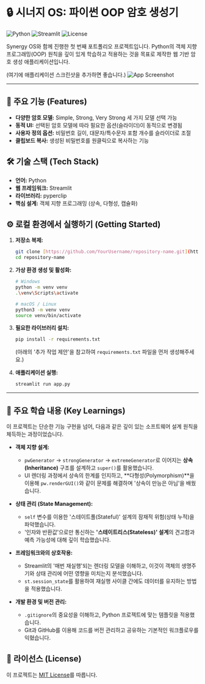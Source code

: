 # 🔒 시너지 OS: 파이썬 OOP 암호 생성기

![Python](https://img.shields.io/badge/Python-3.10+-blue.svg)
![Streamlit](https://img.shields.io/badge/Streamlit-1.30+-ff69b4.svg)
![License](https://img.shields.io/badge/License-MIT-yellow.svg)

Synergy OS와 함께 진행한 첫 번째 포트폴리오 프로젝트입니다. Python의 객체 지향 프로그래밍(OOP) 원칙을 깊이 있게 학습하고 적용하는 것을 목표로 제작한 웹 기반 암호 생성 애플리케이션입니다.

(여기에 애플리케이션 스크린샷을 추가하면 좋습니다.)
![App Screenshot](https://via.placeholder.com/700x400.png?text=App+Screenshot+Here)

---

## 🚀 주요 기능 (Features)

-   **다양한 암호 모델:** Simple, Strong, Very Strong 세 가지 모델 선택 가능
-   **동적 UI:** 선택된 암호 모델에 따라 필요한 옵션(슬라이더)이 동적으로 변경됨
-   **사용자 정의 옵션:** 비밀번호 길이, 대문자/특수문자 포함 개수를 슬라이더로 조절
-   **클립보드 복사:** 생성된 비밀번호를 원클릭으로 복사하는 기능

## 🛠️ 기술 스택 (Tech Stack)

-   **언어:** Python
-   **웹 프레임워크:** Streamlit
-   **라이브러리:** pyperclip
-   **핵심 설계:** 객체 지향 프로그래밍 (상속, 다형성, 캡슐화)

## ⚙️ 로컬 환경에서 실행하기 (Getting Started)

1.  **저장소 복제:**
    ```bash
    git clone [https://github.com/YourUsername/repository-name.git](https://github.com/YourUsername/repository-name.git)
    cd repository-name
    ```

2.  **가상 환경 생성 및 활성화:**
    ```bash
    # Windows
    python -m venv venv
    .\venv\Scripts\activate

    # macOS / Linux
    python3 -m venv venv
    source venv/bin/activate
    ```

3.  **필요한 라이브러리 설치:**
    ```bash
    pip install -r requirements.txt
    ```
    (아래의 '추가 작업 제안'을 참고하여 `requirements.txt` 파일을 먼저 생성해주세요.)

4.  **애플리케이션 실행:**
    ```bash
    streamlit run app.py
    ```

---

## 🧠 주요 학습 내용 (Key Learnings)

이 프로젝트는 단순한 기능 구현을 넘어, 다음과 같은 깊이 있는 소프트웨어 설계 원칙을 체득하는 과정이었습니다.

-   **객체 지향 설계:**
    -   `pwGenerator` -> `strongGenerator` -> `extremeGenerator`로 이어지는 **상속(Inheritance)** 구조를 설계하고 `super()`를 활용했습니다.
    -   UI 렌더링 과정에서 상속의 한계를 인지하고, **다형성(Polymorphism)**을 이용해 `pw.renderGUI()`와 같이 문제를 해결하며 '상속이 만능은 아님'을 배웠습니다.

-   **상태 관리 (State Management):**
    -   `self` 변수를 이용한 '스테이트풀(Stateful)' 설계의 잠재적 위험(상태 누적)을 파악했습니다.
    -   '인자와 반환값'으로만 통신하는 **'스테이트리스(Stateless)' 설계**의 견고함과 예측 가능성에 대해 깊이 학습했습니다.

-   **프레임워크와의 상호작용:**
    -   Streamlit의 '매번 재실행'되는 렌더링 모델을 이해하고, 이것이 객체의 생명주기와 상태 관리에 어떤 영향을 미치는지 분석했습니다.
    -   `st.session_state`를 활용하여 재실행 사이클 간에도 데이터를 유지하는 방법을 적용했습니다.

-   **개발 환경 및 버전 관리:**
    -   `.gitignore`의 중요성을 이해하고, Python 프로젝트에 맞는 템플릿을 적용했습니다.
    -   Git과 GitHub를 이용해 코드를 버전 관리하고 공유하는 기본적인 워크플로우를 익혔습니다.

## 📜 라이선스 (License)

이 프로젝트는 [MIT License](LICENSE)를 따릅니다.